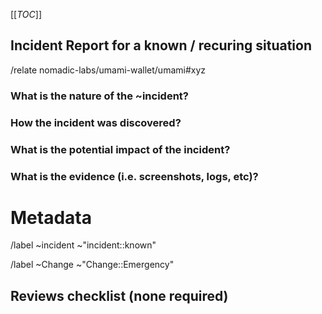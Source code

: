[[_TOC_]]
## Incident Report for a known / recuring situation
<!-- Use if the incident is a recurring issue, with an already validated change procedure -->
<!-- Add reference to already validated related incident or Emergency change with /relate in the comments -->
/relate nomadic-labs/umami-wallet/umami#xyz 


<!-- (optional) To bring the attention to this incident during next CAB meeting, uncomment next line to add CAB::to-review label -->
<!-- /label ~Change ~"CAB::to-review" -->

### What is the nature of the ~incident?
<!-- Which parts of the system where affected ? -->


### How the incident was discovered?
<!-- Mention which alert was triggered where, but report wrong or missing alerts when it's the case -->
<!-- slack ? manual check ? user notification ? other -->


### What is the potential impact of the incident?


### What is the evidence (i.e. screenshots, logs, etc)?



<!-- METADATA for project management, please leave the following lines and edit as needed -->
# Metadata
<!-- Severity : pick one the gitlab panel, right side of the window when viewing the incident after creation -->

/label ~incident ~"incident::known"
<!-- Labels and default review status for gitlab Change management process, comment if no change was performed-->
/label ~Change ~"Change::Emergency"

## Reviews checklist (none required)
<!-- No review required since this is a known incident with already validated change procedure to be linked -->

<!-- (optional) To bring the attention to this incident during next CAB meeting, add CAB::to-review label -->
<!-- /label ~Change ~"CAB::to-review" -->


<!-- METADATA - end -->

<!-- Other useful shortcuts -->
<!-- ( ping CAB members : @picdc @remyzorg @comeh @philippewang.info @SamREye ) -->
<!-- Trigger gitlab todo tasks : mention @user at the start of the line --> 
<!-- @remyzorg (cc: TBD )    Please review this _emergency change_ on development aspects -->
<!-- @comeh (cc: @philippewang.info) Please review this _emergency change_ on operations aspects  -->
<!-- @SamREye                   Please review this _emergency change_ on business aspects    -->
<!-- /assign @premyzorgicdc @comeh @SamREye -->
<!-- /unlabel ~"CAB::to-review" -->
